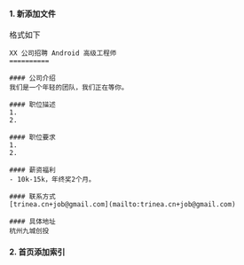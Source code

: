 #### 1. 新添加文件
格式如下
```
XX 公司招聘 Android 高级工程师
==========

#### 公司介绍
我们是一个年轻的团队，我们正在等你。  

#### 职位描述
1. 
2. 

#### 职位要求 
1. 
2. 

#### 薪资福利
- 10k-15k，年终奖2个月。  

#### 联系方式
[trinea.cn+job@gmail.com](mailto:trinea.cn+job@gmail.com)  

#### 具体地址
杭州九城创投  

```

#### 2. 首页添加索引

